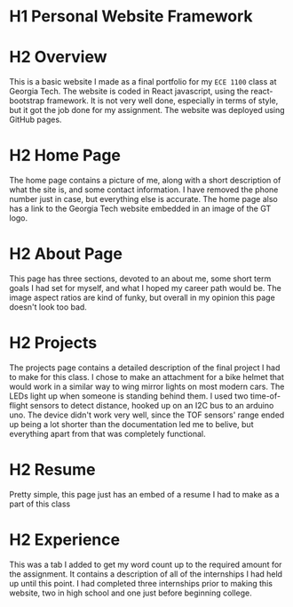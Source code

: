 # H1 Personal Website Framework
# H2 Overview
This is a basic website I made as a final portfolio for my ```ECE 1100``` class at Georgia Tech. The website is coded in React javascript, using the react-bootstrap framework. 
It is not very well done, especially in terms of style, but it got the job done for my assignment. The website was deployed using GitHub pages.

# H2 Home Page
The home page contains a picture of me, along with a short description of what the site is, and some contact information. I have removed the phone number just in case, but everything else is accurate. The home page also
has a link to the Georgia Tech website embedded in an image of the GT logo.

# H2 About Page
This page has three sections, devoted to an about me, some short term goals I had set for myself, and what I hoped my career path would be. The image aspect ratios are kind of funky, but
overall in my opinion this page doesn't look too bad.

# H2 Projects
The projects page contains a detailed description of the final project I had to make for this class. I chose to make an attachment for a bike helmet that would work in a similar way to wing mirror lights on
most modern cars. The LEDs light up when someone is standing behind them. I used two time-of-flight sensors to detect distance, hooked up on an I2C bus to an arduino uno. The device didn't work very well,
since the TOF sensors' range ended up being a lot shorter than the documentation led me to belive, but everything apart from that was completely functional.

# H2 Resume
Pretty simple, this page just has an embed of a resume I had to make as a part of this class

# H2 Experience
This was a tab I added to get my word count up to the required amount for the assignment. It contains a description of all of the internships I had held up until this point. I had completed three internships
prior to making this website, two in high school and one just before beginning college.

